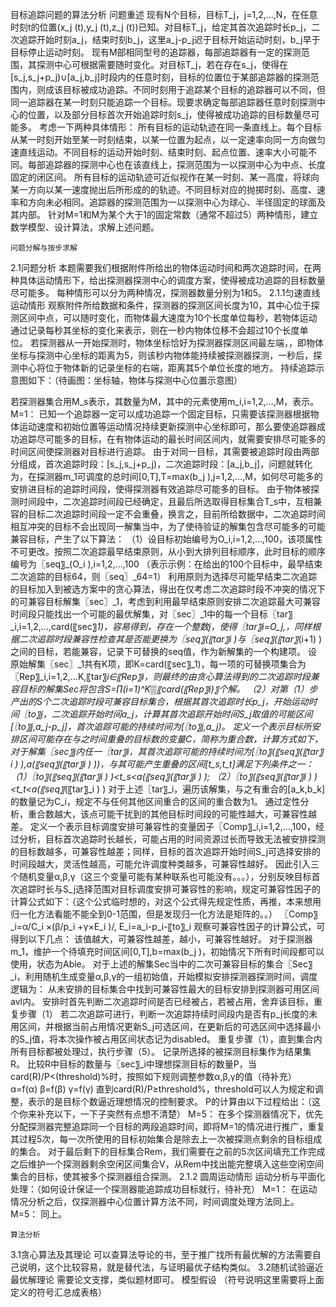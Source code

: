 目标追踪问题的算法分析
	问题重述
现有N个目标，目标T_j，j=1,2,…,N，在任意时刻t的位置(x_j (t),y_j (t),z_j (t))已知。对目标T_j，给定其首次追踪时长p_j，二次追踪开始时刻a_j，结束时刻b_j，这里a_j-p_j迟于目标开始运动时刻，b_j早于目标停止运动时刻。
现有M部相同型号的追踪器，每部追踪器有一定的探测范围，其探测中心可根据需要随时变化。对目标T_j，若在存在s_j，使得在[s_j,s_j+p_j)∪[a_j,b_j]时段内的任意时刻，目标的位置位于某部追踪器的探测范围内，则成该目标被成功追踪。不同时刻用于追踪某个目标的追踪器可以不同，但同一追踪器在某一时刻只能追踪一个目标。现要求确定每部追踪器任意时刻探测中心的位置，以及部分目标首次开始追踪时刻s_j，使得被成功追踪的目标数量尽可能多。
考虑一下两种具体情形：
	所有目标的运动轨迹在同一条直线上。每个目标从某一时刻开始至某一时刻结束，以某一位置为起点，以一定速率向同一方向做匀速直线运动。不同目标的运动开始时刻、结束时刻、起点位置、速率大小可能不同。每部追踪器的探测中心也在该直线上，探测范围为一以探测中心为中点、长度固定的闭区间。
	所有目标的运动轨迹可近似视作在某一时刻、某一高度，将球向某一方向以某一速度抛出后所形成的的轨迹。不同目标对应的抛掷时刻、高度、速率和方向未必相同。追踪器的探测范围为一以探测中心为球心、半径固定的球面及其内部。
针对M=1和M为某个大于1的固定常数（通常不超过5）两种情形，建立数学模型、设计算法，求解上述问题。

	问题分解与按步求解
2.1问题分析
本题需要我们根据附件所给出的物体运动时间和两次追踪时间，在两种具体运动情形下，给出探测器探测中心的调度方案，使得被成功追踪的目标数量尽可能多。
每种情形可以分为两种情况，探测器数量分别为1和5。
2.1.1匀速直线运动情形
观察附件所给数据和条件，探测器的探测区间长度为10，其中心位于探测区间中点，可以随时变化，而物体最大速度为10个长度单位每秒，若物体运动通过记录每秒其坐标的变化来表示，则在一秒内物体位移不会超过10个长度单位。
若探测器从一开始探测时，物体坐标恰好为探测器探测区间最左端，，即物体坐标与探测中心坐标的距离为5，则该秒内物体能持续被探测器探测，一秒后，探测中心将位于物体新的记录坐标的右端，距离其5个单位长度的地方。
持续追踪示意图如下：（待画图：坐标轴，物体与探测中心位置示意图）

若探测器集合用M_s表示，其数量为M，其中的元素使用m_i,i=1,2,…,M，表示。
	M=1：
已知一个追踪器一定可以成功追踪一个固定目标，只需要该探测器根据物体运动速度和初始位置等运动情况持续更新探测中心坐标即可，那么要使追踪器成功追踪尽可能多的目标，在有物体运动的最长时间区间内，就需要安排尽可能多的时间区间使探测器对目标进行追踪。
由于对同一目标，其需要被追踪时段由两部分组成，首次追踪时段：[s_j,s_j+p_j)，二次追踪时段：[a_j,b_j]，问题就转化为，在探测器m_1可调度的总时间[0,T],T=max⁡(b_j ),j=1,2,…,M，如何尽可能多的安排进目标的追踪时间段，使得探测器有效追踪尽可能多的目标。
由于物体被探测时间段中，二次追踪时间段已经确定，且最后所选取得目标集合T_s中，互相兼容的目标二次追踪时间段一定不会重叠，换言之，目前所给数据中，二次追踪时间相互冲突的目标不会出现同一解集当中，为了使待验证的解集包含尽可能多的可能兼容目标，产生了以下算法：
（1）设目标初始编号为O_i,i=1,2,…,100，该项属性不可更改。按照二次追踪最早结束原则，从小到大排列目标顺序，此时目标的顺序编号为〖seq〗_(O_i ),i=1,2,…,100
（表示示例：在给出的100个目标中，最早结束二次追踪的目标64，则〖seq〗_64=1）
利用原则为选择尽可能早结束二次追踪的目标加入到被选方案中的贪心算法，得出在仅考虑二次追踪时段不冲突的情况下的可兼容目标解集〖sec〗_1，考虑到利用最早结束原则安排二次追踪最大可兼容时间段只能找出一个可能的最优解集，对〖sec〗_1中的每一个目标〖tar〗_i,i=1,2,…,card(〖sec〗_1)，容易得到，存在一个整数j，使得〖tar〗_i=O_j,，同样根据二次追踪时段兼容性检查其是否能更换为〖seq〗_(〖tar〗_i )与〖seq〗_(〖tar〗_(i+1) )之间的目标，若能兼容，记录下可替换的seq值，作为新解集的一个构建项。
设原始解集〖sec〗_1共有K项，即K=card(〖sec〗_1)，每一项的可替换项集合为〖Rep〗_i,i=1,2,…K,〖tar〗_i∈〖Rep〗_i，则最终的由贪心算法得到的二次追踪时段兼容目标的解集Sec将包含S=∏_(i=1)^K▒〖card(〖Rep〗_i)〗个解。
（2）对第（1）步产出的S个二次追踪时段可兼容目标集合，根据其首次追踪时长p_j，开始运动时间〖to〗_j，二次追踪开始时间a_j，计算其首次追踪开始时间S_j取值的可能区间[〖to〗_j,a_j-p_j]，首次追踪可能的持续时间为[〖to〗_j,a_j)。
定义一个表示目标所安排区间可能存在与之时间重叠的目标数的变量C，简称为重合数，计算方式如下，对于解集〖sec〗_j内任一〖tar〗_i，其首次追踪可能的持续时间为[〖to〗_(〖seq〗_(〖tar〗_i ) ),a_(〖seq〗_(〖tar〗_i ) ))，与其可能产生重叠的区间[t_s,t_t]满足下列条件之一：
（1）〖to〗_(〖seq〗_(〖tar〗_i ) )<t_s<a_(〖seq〗_(〖tar〗_i ) );
（2）〖to〗_(〖seq〗_(〖tar〗_i ) )<t_t<a_(〖seq〗_(〖tar〗_i ) )
对于上述〖tar〗_i，遍历该解集，与之有重合的[a_k,b_k]的数量记为C_i，规定不与任何其他区间重合的区间的重合数为1。
通过定性分析，重合数越大，该点可能干扰到的其他目标时间段的可能性越大，可兼容性越差。
定义一个表示目标调度安排可兼容性的变量因子〖Comp〗_i,i=1,2,…,100，经过分析，目标首次追踪时长越长，可能占用的时间资源过长而导致无法被安排探测的目标数越多，可兼容性越差；同样，目标的首次追踪开始时间S_j可选择安排的时间段越大，灵活性越高，可能允许调度种类越多，可兼容性越好。
因此引入三个随机变量α,β,γ（这三个变量可能有某种联系也可能没有。。。），分别反映目标首次追踪时长与S_j选择范围对目标调度安排可兼容性的影响，规定可兼容性因子的计算公式如下：（这个公式临时想的，对这个公式得先规定性质，再推，本来想用归一化方法看能不能全到0-1范围，但是发现归一化方法是矩阵的。。）
〖Comp〗_i=α/C_i ×(β/p_i +γ×E_i )/,   E_i=a_i-p_i-〖to〗_i
观察可兼容性因子的计算公式，可得到以下几点：
	该值越大，可兼容性越差，越小，可兼容性越好。
对于探测器m_1，维护一个待填充时间区间[0,T],b=max⁡(b_j )，初始情况下所有时间段都可以使用，状态为Able。
对于上述的解集Sec当中的二次可兼容目标的集合〖Sec〗_i，利用随机生成变量α,β,γ的一组初始值，开始模拟安排探测器探测时间，调度逻辑为：
	从未安排的目标集合中找到可兼容性最大的目标安排到探测器可用区间avl内。
	安排时首先判断二次追踪时间是否已经被占，若被占用，舍弃该目标，重复步骤（1）
	若二次追踪可进行，判断一次追踪持续时间段内是否有p_j长度的未用区间，并根据当前占用情况更新S_j可选区间，在更新后的可选区间中选择最小的S_j值，将本次操作被占用区间状态记为disabled。
	重复步骤（1），直到集合内所有目标都被处理过，执行步骤（5）。
	记录所选择的被探测目标集作为结果集R。
	比较R中目标的数量与〖sec〗_i中理想探测目标的数量P，当card(R)/P<(threshold)%时，按照如下规则调整参数α,β,γ的值（待补充）
	α=f(α)
	β=f(β)
	γ=f(γ)
直到card(R)/P≥threshold%，threshold可以人为规定和调整，表示的是目标个数逼近理想情况的控制要求。
P的计算由以下过程给出：（这个你来补充以下，一下子突然有点想不清楚）
	M=5：
在多个探测器情况下，优先分配探测器完整追踪同一个目标的两段追踪时间，即将M=1的情况进行推广，重复其过程5次，每一次所使用的目标初始集合是除去上一次被探测点剩余的目标组成的集合。
对于最后剩下的目标集合Rem，我们需要在之前的5次区间填充工作完成之后维护一个探测器剩余空闲区间集合V，从Rem中找出能完整填入这些空闲空间集合的目标，使其被多个探测器组合探测。
	2.1.2 圆周运动情形
	运动分析与平面化处理：（如何设计保证一个探测器能追踪成功目标就行，待补充）
	M=1：
在运动情况分析之后，仅探测器中心位置计算方法不同，时间调度处理方法同上。
	M=5：
同上。

	算法分析
3.1贪心算法及其理论
	可以查算法导论的书，至于推广找所有最优解的方法需要自己说明，这个比较容易，就是替代法，与证明最优子结构类似。
3.2随机试验逼近最优解理论
需要论文支撑，类似题材即可。
	模型假设
（符号说明这里需要将上面定义的符号汇总成表格）


